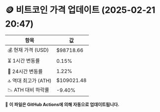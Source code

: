 # 🪙 비트코인 가격 업데이트 (2025-02-21 20:47)

| 항목                | 값 |
|--------------------|----------------|
| 💰 현재 가격 (USD) | $98718.66 |
| ⏳ 1시간 변동률    | 0.15% |
| 📆 24시간 변동률   | 1.22% |
| 🔝 역대 최고가 (ATH) | $109021.48 |
| 📉 ATH 대비 하락률 | -9.40% |

🔄 **이 파일은 GitHub Actions에 의해 자동으로 업데이트됩니다.**

